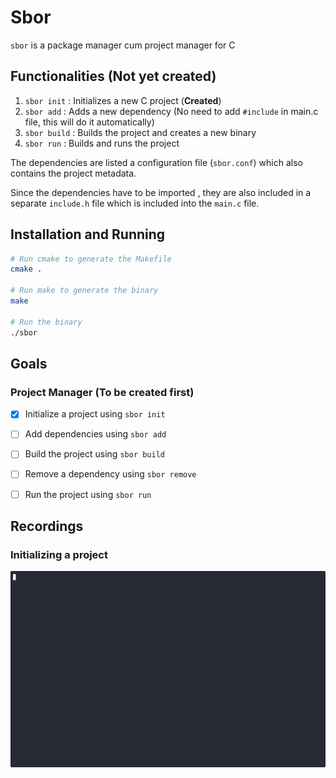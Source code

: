 # Sbor

`sbor` is a package manager cum project manager for C


## Functionalities (Not yet created)

1. `sbor init` : Initializes a new C project  (**Created**)
2. `sbor add` : Adds a new dependency (No need to add `#include` in main.c file, this will do it automatically)
3. `sbor build` : Builds the project and creates a new binary
4. `sbor run` : Builds and runs the project

The dependencies are listed a configuration file (`sbor.conf`) which also contains the project metadata.

Since the dependencies have to be imported , they are also included in a separate `include.h` file which is included into the `main.c` file.

## Installation and Running

```bash
# Run cmake to generate the Makefile
cmake .

# Run make to generate the binary
make

# Run the binary
./sbor
```

## Goals

### Project Manager (To be created first)

- [x] Initialize a project using `sbor init`
- [ ] Add dependencies using `sbor add`
- [ ] Build the project using `sbor build`
- [ ] Remove a dependency using `sbor remove`
- [ ] Run the project using `sbor run`


## Recordings 

### Initializing a project

![init](./assets/recordings/hello_world.gif)
